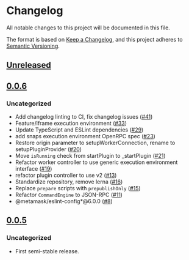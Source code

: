 # Changelog
All notable changes to this project will be documented in this file.

The format is based on [Keep a Changelog](https://keepachangelog.com/en/1.0.0/),
and this project adheres to [Semantic Versioning](https://semver.org/spec/v2.0.0.html).

## [Unreleased]

## [0.0.6]
### Uncategorized
- Add changelog linting to CI, fix changelog issues ([#41](https://github.com/MetaMask/snaps-skunkworks/pull/41))
- Feature/iframe execution environment ([#33](https://github.com/MetaMask/snaps-skunkworks/pull/33))
- Update TypeScript and ESLint dependencies ([#29](https://github.com/MetaMask/snaps-skunkworks/pull/29))
- add snaps execution environment OpenRPC spec ([#23](https://github.com/MetaMask/snaps-skunkworks/pull/23))
- Restore origin parameter to setupWorkerConnection, rename to setupPluginProvider ([#20](https://github.com/MetaMask/snaps-skunkworks/pull/20))
- Move `isRunning` check from startPlugin to _startPlugin ([#21](https://github.com/MetaMask/snaps-skunkworks/pull/21))
- Refactor worker controller to use generic execution environment interface ([#19](https://github.com/MetaMask/snaps-skunkworks/pull/19))
- refactor plugin controller to use v2 ([#13](https://github.com/MetaMask/snaps-skunkworks/pull/13))
- Standardize repository, remove lerna ([#16](https://github.com/MetaMask/snaps-skunkworks/pull/16))
- Replace `prepare` scripts with `prepublishOnly` ([#15](https://github.com/MetaMask/snaps-skunkworks/pull/15))
- Refactor `CommandEngine` to JSON-RPC ([#11](https://github.com/MetaMask/snaps-skunkworks/pull/11))
- @metamask/eslint-config*@6.0.0 ([#8](https://github.com/MetaMask/snaps-skunkworks/pull/8))

## [0.0.5]
### Uncategorized
- First semi-stable release.

[Unreleased]: https://github.com/MetaMask/snaps-skunkworks/compare/v0.0.6...HEAD
[0.0.6]: https://github.com/MetaMask/snaps-skunkworks/compare/v0.0.5...v0.0.6
[0.0.5]: https://github.com/MetaMask/snaps-skunkworks/releases/tag/v0.0.5
